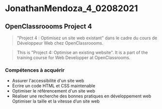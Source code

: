 # JonathanMendoza_4_02082021

## OpenClassroooms Project 4

> "Project 4 : Optimisez un site web existant" dans le cadre du cours de Développeur Web chez OpenClassroooms.

> This is "Project 4: Optimise an existing website". It is a part of the training course for Web Developper at OpenClassrooms.

### Compétences à acquérir

- Assurer l'accessibilité d'un site web
- Écrire un code HTML et CSS maintenable
- Optimiser le référencement d'un site web
- Réaliser une recherche des bonnes pratiques en développement web Optimiser la taille et la vitesse d’un site web
